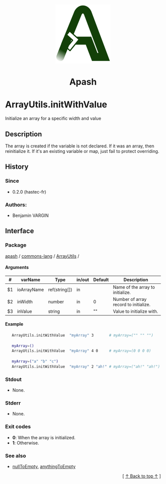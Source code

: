 
<div align='center' id='apash-top'>
  <a href='https://github.com/hastec-fr/apash'>
    <img alt='apash-logo' src='../../../../../../assets/apash-logo.svg'/>
  </a>

  # Apash
</div>


# ArrayUtils.initWithValue
Initialize an array for a specific width and value
## Description
   The array is created if the variable is not declared.
   If it was an array, then reinitialize it.
   If it's an existing variable or map, just fail to protect overriding.

## History
### Since
  * 0.2.0 (hastec-fr)

### Authors:
 * Benjamin VARGIN

## Interface
### Package
<!-- apash.packageBegin -->
[apash](../../../apash.md) / [commons-lang](../../commons-lang.md) / [ArrayUtils](../ArrayUtils.md) / 
<!-- apash.packageEnd -->

#### Arguments
 | #      | varName        | Type          | in/out   | Default    | Description                          |
 |--------|----------------|---------------|----------|------------|--------------------------------------|
 | $1     | ioArrayName    | ref(string[]) | in       |            | Name of the array to initialize.     |
 | $2     | inWidth        | number        | in       | 0          | Number of array record to initialize.|
 | $3     | inValue        | string        | in       | ""         | Value to initialize with.            |

#### Example
 ```bash
    ArrayUtils.initWithValue  "myArray" 3       # myArray=("" "" "")

    myArray=()
    ArrayUtils.initWithValue  "myArray" 4 0     # myArray=(0 0 0 0)

    myArray=("a" "b" "c")
    ArrayUtils.initWithValue  "myArray" 2 "ah!" # myArray=("ah!" "ah!")
 ```

### Stdout
  * None.
### Stderr
  * None.

### Exit codes
  * **0**: When the array is initialized.
  * **1**: Otherwise.

### See also
  * [nullToEmpty](./nullToEmpty.md), [anythingToEmpty](./anythingToEmpty.md)

  <div align='right'>[ <a href='#apash-top'>↑ Back to top ↑</a> ]</div>

